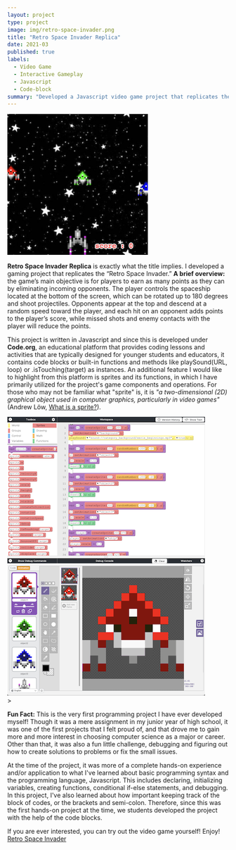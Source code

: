 ```yaml
---
layout: project
type: project
image: img/retro-space-invader.png
title: "Retro Space Invader Replica"
date: 2021-03
published: true
labels:
  - Video Game
  - Interactive Gameplay
  - Javascript
  - Code-block
summary: "Developed a Javascript video game project that replicates the Retro Space Invader."
---
```

<div class="text-center p-4">
  <img width="320px" src="../img/retro-space-invader-replica/rsi-game.png" class="img-thumbnail" >
</div>

**Retro Space Invader Replica** is exactly what the title implies. I developed a gaming project that replicates the “Retro Space Invader.” **A brief overview:** the game’s main objective is for players to earn as many points as they can by eliminating incoming opponents. The player controls the spaceship located at the bottom of the screen, which can be rotated up to 180 degrees and shoot projectiles. Opponents appear at the top and descend at a random speed toward the player, and each hit on an opponent adds points to the player’s score, while missed shots and enemy contacts with the player will reduce the points. 

This project is written in Javascript and since this is developed under **Code.org**, an educational platform that provides coding lessons and activities that are typically designed for younger students and educators, it contains code blocks or built-in functions and methods like playSound(URL, loop) or .isTouching(target) as instances. An additional feature I would like to highlight from this platform is sprites and its functions, in which I have primarily utilized for the project's game components and operations. For those who may not be familiar what "sprite" is, it is *"a two-dimensional (2D) graphical object used in computer graphics, particularly in video games"* (Andrew Löw, [What is a sprite?](https://www.codeandweb.com/knowledgebase/what-is-a-sprite#:~:text=A%20sprite%20is%20a%20two,combined%20to%20create%20an%20animation.)). 

<div class="text-center p-4">
  <img width="450px" src="../img/retro-space-invader-replica/rsi-workspace-01.png" class="img-thumbnail" >
  <img width="450px" src="../img/retro-space-invader-replica/rsi-art-workspace.png" class="img-thumbnail" >
</div>>

**Fun Fact:** This is the very first programming project I have ever developed myself! Though it was a mere assignment in my junior year of high school, it was one of the first projects that I felt proud of, and that drove me to gain more and more interest in choosing computer science as a major or career. Other than that, it was also a fun little challenge, debugging and figuring out how to create solutions to problems or fix the small issues.

At the time of the project, it was more of a complete hands-on experience and/or application to what I've learned about basic programming syntax and the programming language, Javascript. This includes declaring, initializing variables, creating functions, conditional if-else statements, and debugging. In this project, I've also learned about how important keeping track of the block of codes, or the brackets and semi-colon. Therefore, since this was the first hands-on project at the time, we students developed the project with the help of the code blocks.

If you are ever interested, you can try out the video game yourself! Enjoy! [Retro Space Invader](https://studio.code.org/projects/gamelab/sAhIqEup5uvzhhMh6Y3HpP83U-ac6m9WPs0KxE6B8w8) 
